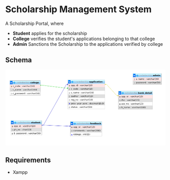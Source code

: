 # Scholarship Management System
A Scholarship Portal, where
* **Student** applies for the scholarship
* **College** verifies the student's applications belonging to that college
* **Admin** Sanctions the Scholarship to the applications verified by college 

## Schema
![](data/schema.png)

## Requirements
* Xampp